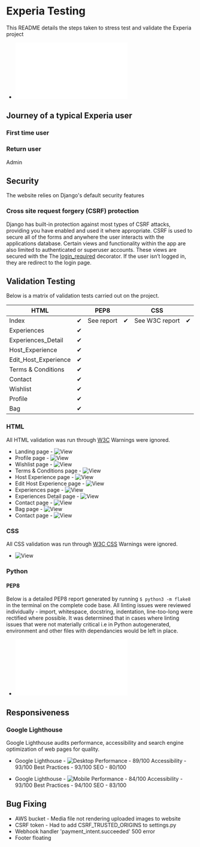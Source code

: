 # Experia Testing
This README details the steps taken to stress test and validate the Experia project


 
- ![](README/Activity.pdf)

## Journey of a typical Experia user

### First time user

### Return user

Admin 



## Security
The website relies on Django's default security features
### Cross site request forgery (CSRF) protection
Django has built-in protection against most types of CSRF attacks, providing you have enabled and used it where appropriate.
CSRF is used to secure all of the forms and anywhere the user interacts with the applications database.
Certain views and functionality within the app are also limited to authenticated or superuser accounts.
These views are secured with the The [login_required](https://docs.djangoproject.com/en/4.0/topics/auth/default/#the-login-required-decorator) decorator. If the user isn’t logged in, they are redirect to the login page.

## Validation Testing
Below is a matrix of validation tests carried out on the project.


| HTML                 |   | PEP8       |   | CSS            |   |
|----------------------|---|------------|---|----------------|---|
| Index                | ✔ | See report | ✔ | See W3C report | ✔ |
| Experiences          | ✔ |            |   |                |   |
| Experiences_Detail   | ✔ |            |   |                |   |
| Host_Experience      | ✔ |            |   |                |   |
| Edit_Host_Experience | ✔ |            |   |                |   |
| Terms & Conditions   | ✔ |            |   |                |   |
| Contact              | ✔ |            |   |                |   |
| Wishlist             | ✔ |            |   |                |   |
| Profile              | ✔ |            |   |                |   |
| Bag                  | ✔ |            |   |                |   |


### HTML
All HTML validation was run through [W3C](https://validator.w3.org/)
Warnings were ignored.
- Landing page - ![View](README/index_new.PNG)
- Profile page - ![View](README/profile.PNG)
- Wishlist page - ![View](README/wishlist.PNG)
- Terms & Conditions page - ![View](README/terms_conditions.PNG)
- Host Experience page - ![View](README/host_experience.PNG)
- Edit Host Experience page - ![View](README/edit_host_experience.PNG)
- Experiences page - ![View](README/experiences.PNG)
- Experiences Detail page - ![View](README/experiences_detail.PNG)
- Contact page - ![View](README/contact.PNG)
- Bag page - ![View](README/bag.PNG)
- Contact page - ![View](README/contact.PNG)

### CSS
All CSS validation was run through [W3C CSS](https://jigsaw.w3.org/css-validator/)
Warnings were ignored.
- ![View](README/css_validator.PNG)

### Python
#### PEP8
Below is a detailed PEP8 report generated by running `$ python3 -m flake8` in the terminal on the complete code base.
All linting issues were reviewed individually - import, whitespace, docstring, indentation, line-too-long were rectified where possible.
It was determined that in cases where linting issues that were not materially critical i.e in Python autogenerated, environment and other files with dependancies would be left in place.

- ![View Report](README/PEP8_Validation.pdf)


## Responsiveness
### Google Lighthouse 
Google Lighthouse audits performance, accessibility and search engine optimization of web pages for quality.

- Google Lighthouse - ![Desktop](README/lighthouse_desktop.PNG)
Performance - 89/100
Accessibility - 93/100
Best Practices - 93/100
SEO - 80/100

- Google Lighthouse - ![Mobile](README/lighthouse_mobile.PNG)
Performance - 84/100
Accessibility - 93/100
Best Practices - 94/100
SEO - 83/100


## Bug Fixing
- AWS bucket - Media file not rendering uploaded images to website
- CSRF token - Had to add CSRF_TRUSTED_ORIGINS to settings.py
- Webhook handler 'payment_intent.succeeded' 500 error
- Footer floating